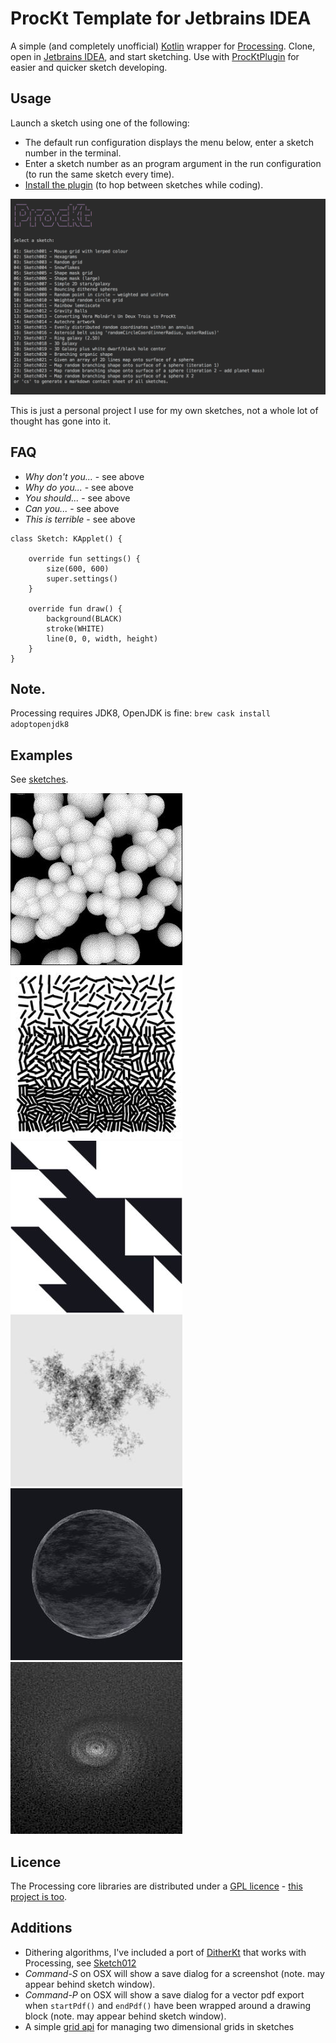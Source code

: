 # ProcKt Template for Jetbrains IDEA

A simple (and completely unofficial) [Kotlin](https://kotlinlang.org/) wrapper for [Processing](https://processing.org/). Clone, open in [Jetbrains IDEA](https://www.jetbrains.com/idea/), and start sketching. Use with [ProcKtPlugin](https://github.com/fiskurgit/ProcKtPlugin) for easier and quicker sketch developing.

## Usage

Launch a sketch using one of the following:
* The default run configuration displays the menu below, enter a sketch number in the terminal.
* Enter a sketch number as an program argument in the run configuration (to run the same sketch every time).
* [Install the plugin](https://github.com/fiskurgit/ProcKtPlugin) (to hop between sketches while coding).

![ProcKt CLI screenshot](images/cli_screenshot.png)

This is just a personal project I use for my own sketches, not a whole lot of thought has gone into it.

## FAQ

* _Why don't you..._ - see above
* _Why do you..._ - see above
* _You should..._ - see above
* _Can you..._ - see above
* _This is terrible_ - see above

```
class Sketch: KApplet() {

    override fun settings() {
        size(600, 600)
        super.settings()
    }

    override fun draw() {
        background(BLACK)
        stroke(WHITE)
        line(0, 0, width, height)
    }
}

```

## Note.
Processing requires JDK8, OpenJDK is fine: `brew cask install adoptopenjdk8`

## Examples

See [sketches](https://github.com/fiskurgit/ProcKtTemplate/tree/master/src/prockt/sketches).

![](images/small/sketch012.jpg)![](images/small/sketch013.jpg)![](images/small/sketch014.jpg)![](images/small/sketch020.jpg)![](images/small/sketch023.jpg)![](images/small/sketch018.jpg)

## Licence

The Processing core libraries are distributed under a [GPL licence](https://github.com/processing/processing/blob/master/license.txt) -  [this project is too](LICENSE.md).

## Additions

* Dithering algorithms, I've included a port of [DitherKt](https://github.com/fiskurgit/DitherKt) that works with Processing, see [Sketch012](https://github.com/fiskurgit/ProcKtTemplate/blob/master/src/prockt/sketches/Sketch012.kt)
* _Command-S_ on OSX will show a save dialog for a screenshot (note. may appear behind sketch window).
* _Command-P_ on OSX will show a save dialog for a vector pdf export when `startPdf()` and `endPdf()` have been wrapped around a drawing block (note. may appear behind sketch window).
* A simple [grid api](GRID.md) for managing two dimensional grids in sketches

